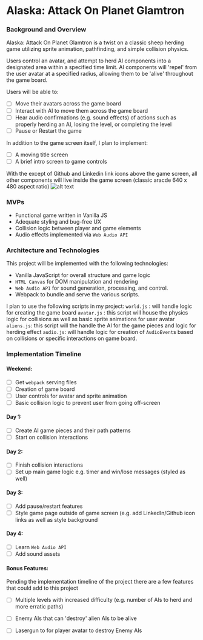 # Alaska: Attack On Planet Glamtron
### Background and Overview

Alaska: Attack On Planet Glamtron is a twist on a classic sheep herding game utilizing sprite animation, pathfinding, and simple collision physics.

Users control an avatar, and attempt to herd AI components into a designated area within a specified time limit. AI components will 'repel' from the user avatar at a specified radius, allowing them to
be 'alive' throughout the game board.

Users will be able to:
- [ ] Move their avatars across the game board
- [ ] Interact with AI to move them across the game board
- [ ] Hear audio confirmations (e.g. sound effects) of actions such as properly herding an AI, losing the level, or completing the level
- [ ] Pause or Restart the game

In addition to the game screen itself, I plan to implement:
- [ ] A moving title screen
- [ ] A brief intro screen to game controls

With the except of Github and Linkedin link icons above the game screen, all other components will live inside the game screen (classic aracde 640 x 480 aspect ratio)
![alt text](http://res.cloudinary.com/nwilliams770/image/upload/v1512330533/title_screen_cbcn16.gif)

### MVPs
* Functional game written in Vanilla JS
* Adequate styling and bug-free UX
* Collision logic between player and game elements
* Audio effects implemented via `Web Audio API`

### Architecture and Technologies

This project will be implemented with the following technologies:
* Vanilla JavaScript for overall structure and game logic
* `HTML Canvas` for DOM manipulation and rendering
* `Web Audio API` for sound generation, processing, and control.
* Webpack to bundle and serve the various scripts.

I plan to use the following scripts in my project:
`world.js` : will handle logic for creating the game board
`avatar.js` : this script will house the physics logic for collisions as well as basic sprite animations for user avatar
`aliens.js`: this script will the handle the AI for the game pieces and logic for herding effect
`audio.js`: will handle logic for creation of `AudioEvent`s based on collisions or specific interactions on game board.

### Implementation Timeline

#### Weekend:
- [ ] Get `webpack` serving files
- [ ] Creation of game board
- [ ] User controls for avatar and sprite animation
- [ ] Basic collision logic to prevent user from going off-screen

#### Day 1:
- [ ] Create AI game pieces and their path patterns
- [ ] Start on collision interactions

#### Day 2:
- [ ] Finish collision interactions
- [ ] Set up main game logic e.g. timer and win/lose messages (styled as well)

#### Day 3: 
- [ ] Add pause/restart features
- [ ] Style game page outside of game screen (e.g. add LinkedIn/Github icon links as well as style background

#### Day 4:
- [ ] Learn `Web Audio API`
- [ ] Add sound assets

#### Bonus Features:
Pending the implementation timeline of the project there are a few features that could add to this project
- [ ] Multiple levels with increased difficulty (e.g. number of AIs to herd and more erratic paths)
- [ ] Enemy AIs that can 'destroy' alien AIs to be alive
- [ ] Lasergun to for player avatar to destroy Enemy AIs






